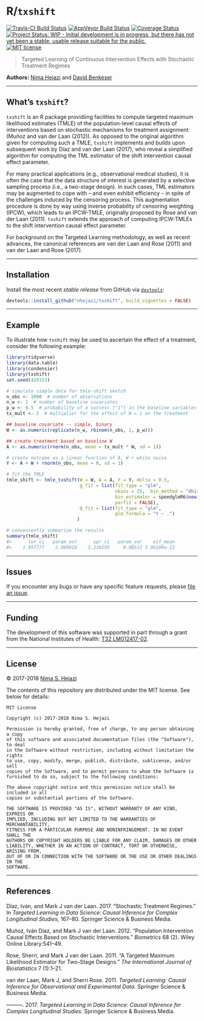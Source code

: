 
<!-- README.md is generated from README.Rmd. Please edit that file -->

# R/`txshift`

[![Travis-CI Build
Status](https://travis-ci.org/nhejazi/txshift.svg?branch=master)](https://travis-ci.org/nhejazi/txshift)
[![AppVeyor Build
Status](https://ci.appveyor.com/api/projects/status/github/nhejazi/txshift?branch=master&svg=true)](https://ci.appveyor.com/project/nhejazi/txshift)
[![Coverage
Status](https://img.shields.io/codecov/c/github/nhejazi/txshift/master.svg)](https://codecov.io/github/nhejazi/txshift?branch=master)
[![Project Status: WIP - Initial development is in progress, but there
has not yet been a stable, usable release suitable for the
public.](http://www.repostatus.org/badges/latest/wip.svg)](http://www.repostatus.org/#wip)
[![MIT
license](http://img.shields.io/badge/license-MIT-brightgreen.svg)](http://opensource.org/licenses/MIT)

> Targeted Learning of Continuous Intervention Effects with Stochastic
> Treatment Regimes

**Authors:** [Nima Hejazi](https://nimahejazi.org) and [David
Benkeser](https://www.benkeserstatistics.com/)

-----

## What’s `txshift`?

`txshift` is an R package providiing facilities to compute targeted
maximum likelihood estimates (TMLE) of the population-level causal
effects of interventions based on stochastic mechanisms for treatment
assignment (Muñoz and van der Laan (2012)). As opposed to the original
algorithm given for computing such a TMLE, `txshift` implements and
builds upon subsequent work by Díaz and van der Laan (2017), who reveal
a simplified algorithm for computing the TML estimator of the shift
intervention causal effect parameter.

For many practical applications (e.g., observational medical studies),
it is often the case that the data structure of interest is generated by
a selective sampling process (i.e., a two-stage design). In such cases,
TML estimators may be augmented to cope with – and even exhibit
efficiency – in spite of the challenges induced by the censoring
process. This augmentation procedure is done by way using inverse
probability of censoring weighting (IPCW), which leads to an IPCW-TMLE,
originally proposed by Rose and van der Laan (2011). `txshift` extends
the approach of computing IPCW-TMLEs to the shift intervention causal
effect parameter.

For background on the Targeted Learning methodology, as well as recent
advances, the canonical references are van der Laan and Rose (2011) and
van der Laan and Rose (2017).

-----

## Installation

Install the most recent *stable release* from GitHub via
[`devtools`](https://www.rstudio.com/products/rpackages/devtools/):

``` r
devtools::install_github("nhejazi/txshift", build_vignettes = FALSE)
```

-----

## Example

To illustrate how `txshift` may be used to ascertain the effect of a
treatment, consider the following example:

``` r
library(tidyverse)
library(data.table)
library(condensier)
library(txshift)
set.seed(429153)

# simulate simple data for tmle-shift sketch
n_obs <- 1000  # number of observations
n_w <- 1  # number of baseline covariates
p_w <- 0.5  # probability of a success ("1") in the baseline variables
tx_mult <- 2  # multiplier for the effect of W = 1 on the treatment

## baseline covariate -- simple, binary
W <- as.numeric(replicate(n_w, rbinom(n_obs, 1, p_w)))

## create treatment based on baseline W
A <- as.numeric(rnorm(n_obs, mean = tx_mult * W, sd = 1))

# create outcome as a linear function of A, W + white noise
Y <- A + W + rnorm(n_obs, mean = 0, sd = 1)

# fit the TMLE
tmle_shift <- tmle_txshift(W = W, A = A, Y = Y, delta = 0.5,
                           g_fit = list(fit_type = "glm",
                                        nbins = 25,  bin_method = "dhist",
                                        bin_estimator = speedglmR6$new(),
                                        parfit = FALSE),
                           Q_fit = list(fit_type = "glm",
                                        glm_formula = "Y ~ .")
                          )

# conveniently summarize the results
summary(tmle_shift)
#>      lwr_ci   param_est      upr_ci   param_var    eif_mean 
#>    1.957777    2.098018    2.238259     0.00512 3.96109e-12
```

-----

## Issues

If you encounter any bugs or have any specific feature requests, please
[file an issue](https://github.com/nhejazi/txshift/issues).

-----

## Funding

The development of this software was supported in part through a grant
from the National Institutes of Health: [T32
LM012417-02](https://projectreporter.nih.gov/project_info_description.cfm?aid=9248418&icde=37849831&ddparam=&ddvalue=&ddsub=&cr=1&csb=default&cs=ASC&pball=).

-----

## License

© 2017-2018 [Nima S. Hejazi](https://nimahejazi.org)

The contents of this repository are distributed under the MIT license.
See below for details:

    MIT License
    
    Copyright (c) 2017-2018 Nima S. Hejazi
    
    Permission is hereby granted, free of charge, to any person obtaining a copy
    of this software and associated documentation files (the "Software"), to deal
    in the Software without restriction, including without limitation the rights
    to use, copy, modify, merge, publish, distribute, sublicense, and/or sell
    copies of the Software, and to permit persons to whom the Software is
    furnished to do so, subject to the following conditions:
    
    The above copyright notice and this permission notice shall be included in all
    copies or substantial portions of the Software.
    
    THE SOFTWARE IS PROVIDED "AS IS", WITHOUT WARRANTY OF ANY KIND, EXPRESS OR
    IMPLIED, INCLUDING BUT NOT LIMITED TO THE WARRANTIES OF MERCHANTABILITY,
    FITNESS FOR A PARTICULAR PURPOSE AND NONINFRINGEMENT. IN NO EVENT SHALL THE
    AUTHORS OR COPYRIGHT HOLDERS BE LIABLE FOR ANY CLAIM, DAMAGES OR OTHER
    LIABILITY, WHETHER IN AN ACTION OF CONTRACT, TORT OR OTHERWISE, ARISING FROM,
    OUT OF OR IN CONNECTION WITH THE SOFTWARE OR THE USE OR OTHER DEALINGS IN THE
    SOFTWARE.

-----

## References

<div id="refs" class="references">

<div id="ref-diaz2017stochastic">

Díaz, Iván, and Mark J van der Laan. 2017. “Stochastic Treatment
Regimes.” In *Targeted Learning in Data Science: Causal Inference for
Complex Longitudinal Studies*, 167–80. Springer Science & Business
Media.

</div>

<div id="ref-munoz2012population">

Muñoz, Iván Díaz, and Mark J van der Laan. 2012. “Population
Intervention Causal Effects Based on Stochastic Interventions.”
*Biometrics* 68 (2). Wiley Online Library:541–49.

</div>

<div id="ref-rose2011targeted2sd">

Rose, Sherri, and Mark J van der Laan. 2011. “A Targeted Maximum
Likelihood Estimator for Two-Stage Designs.” *The International Journal
of Biostatistics* 7 (1):1–21.

</div>

<div id="ref-vdl2011targeted">

van der Laan, Mark J, and Sherri Rose. 2011. *Targeted Learning: Causal
Inference for Observational and Experimental Data*. Springer Science &
Business Media.

</div>

<div id="ref-vdl2017targeted">

———. 2017. *Targeted Learning in Data Science: Causal Inference for
Complex Longitudinal Studies*. Springer Science & Business Media.

</div>

</div>
